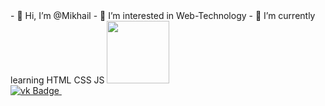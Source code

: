 <div id="header">
  - 👋 Hi, I’m @Mikhail
  - 👀 I’m interested in Web-Technology
  - 🌱 I’m currently learning HTML CSS JS
  <img src="https://media.giphy.com/media/M9gbBd9nbDrOTu1Mqx/giphy.gif" width="100"/>
  <div id="badges">
    <a href="https://vk.com/mikhailfrolov1">
      <img src="https://img.shields.io/badge/vk-blue?style=for-the-badge&logo=twitter&logoColor=white" alt="vk Badge"/>
    </a>
    <img src="https://komarev.com/ghpvc/?username=KaRToSHoW&style=flat-square&color=blue" alt=""/>
  </div>
</div>
